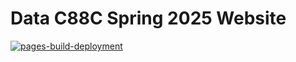 # Data C88C Spring 2025 Website

[![pages-build-deployment](https://github.com/cs88-website/sp25/actions/workflows/pages/pages-build-deployment/badge.svg)](https://github.com/cs88-website/sp25/actions/workflows/pages/pages-build-deployment)
